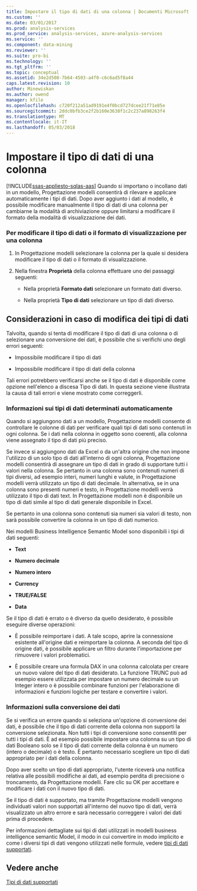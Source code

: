 ```yaml
---
title: Impostare il tipo di dati di una colonna | Documenti Microsoft
ms.custom: ''
ms.date: 03/01/2017
ms.prod: analysis-services
ms.prod_service: analysis-services, azure-analysis-services
ms.service: ''
ms.component: data-mining
ms.reviewer: ''
ms.suite: pro-bi
ms.technology: ''
ms.tgt_pltfrm: ''
ms.topic: conceptual
ms.assetid: 34e2d508-7b64-4503-a4f0-c6c6ad5f8a44
caps.latest.revision: 10
author: Minewiskan
ms.author: owend
manager: kfile
ms.openlocfilehash: c720f212a51ad9191e4f0bcd727dcee21f71e85e
ms.sourcegitcommit: 2ddc0bfb3ce2f2b160e3638f1c2c237a898263f4
ms.translationtype: MT
ms.contentlocale: it-IT
ms.lasthandoff: 05/03/2018
---
```

# <a name="set-the-data-type-of-a-column"></a>Impostare il tipo di dati di una colonna 
[!INCLUDE[ssas-appliesto-sqlas-aas](../../includes/ssas-appliesto-sqlas-aas.md)]
  Quando si importano o incollano dati in un modello, Progettazione modelli consentirà di rilevare e applicare automaticamente i tipi di dati. Dopo aver aggiunto i dati al modello, è possibile modificare manualmente il tipo di dati di una colonna per cambiarne la modalità di archiviazione oppure limitarsi a modificare il formato della modalità di visualizzazione dei dati.  
  
### <a name="to-change-the-data-type-or-display-format-for-a-column"></a>Per modificare il tipo di dati o il formato di visualizzazione per una colonna  
  
1.  In Progettazione modelli selezionare la colonna per la quale si desidera modificare il tipo di dati o il formato di visualizzazione.  
  
2.  Nella finestra **Proprietà** della colonna effettuare uno dei passaggi seguenti:  
  
    -   Nella proprietà **Formato dati** selezionare un formato dati diverso.  
  
    -   Nella proprietà **Tipo di dati** selezionare un tipo di dati diverso.  
  
## <a name="considerations-when-changing-data-types"></a>Considerazioni in caso di modifica dei tipi di dati  
 Talvolta, quando si tenta di modificare il tipo di dati di una colonna o di selezionare una conversione dei dati, è possibile che si verifichi uno degli errori seguenti:  
  
-   Impossibile modificare il tipo di dati  
  
-   Impossibile modificare il tipo di dati della colonna  
  
 Tali errori potrebbero verificarsi anche se il tipo di dati è disponibile come opzione nell'elenco a discesa Tipo di dati. In questa sezione viene illustrata la causa di tali errori e viene mostrato come correggerli.  
  
### <a name="understanding-automatically-determined-data-types"></a>Informazioni sui tipi di dati determinati automaticamente  
 Quando si aggiungono dati a un modello, Progettazione modelli consente di controllare le colonne di dati per verificare quali tipi di dati sono contenuti in ogni colonna. Se i dati nella colonna in oggetto sono coerenti, alla colonna viene assegnato il tipo di dati più preciso.  
  
 Se invece si aggiungono dati da Excel o da un'altra origine che non impone l'utilizzo di un solo tipo di dati all'interno di ogni colonna, Progettazione modelli consentirà di assegnare un tipo di dati in grado di supportare tutti i valori nella colonna. Se pertanto in una colonna sono contenuti numeri di tipi diversi, ad esempio interi, numeri lunghi e valute, in Progettazione modelli verrà utilizzato un tipo di dati decimale. In alternativa, se in una colonna sono presenti numeri e testo, in Progettazione modelli verrà utilizzato il tipo di dati text. In Progettazione modelli non è disponibile un tipo di dati simile al tipo di dati generale disponibile in Excel.  
  
 Se pertanto in una colonna sono contenuti sia numeri sia valori di testo, non sarà possibile convertire la colonna in un tipo di dati numerico.  
  
 Nei modelli Business Intelligence Semantic Model sono disponibili i tipi di dati seguenti:  
  
-   **Text**  
  
-   **Numero decimale**  
  
-   **Numero intero**  
  
-   **Currency**  
  
-   **TRUE/FALSE**  
  
-   **Data**  
  
 Se il tipo di dati è errato o è diverso da quello desiderato, è possibile eseguire diverse operazioni:  
  
-   È possibile reimportare i dati. A tale scopo, aprire la connessione esistente all'origine dati e reimportare la colonna. A seconda del tipo di origine dati, è possibile applicare un filtro durante l'importazione per rimuovere i valori problematici.  
  
-   È possibile creare una formula DAX in una colonna calcolata per creare un nuovo valore del tipo di dati desiderato. La funzione TRUNC può ad esempio essere utilizzata per impostare un numero decimale su un Integer intero o è possibile combinare funzioni per l'elaborazione di informazioni e funzioni logiche per testare e convertire i valori.  
  
### <a name="understanding-data-conversion"></a>Informazioni sulla conversione dei dati  
 Se si verifica un errore quando si seleziona un'opzione di conversione dei dati, è possibile che il tipo di dati corrente della colonna non supporti la conversione selezionata. Non tutti i tipi di conversione sono consentiti per tutti i tipi di dati. È ad esempio possibile impostare una colonna su un tipo di dati Booleano solo se il tipo di dati corrente della colonna è un numero (intero o decimale) o è testo. È pertanto necessario scegliere un tipo di dati appropriato per i dati della colonna.  
  
 Dopo aver scelto un tipo di dati appropriato, l'utente riceverà una notifica relativa alle possibili modifiche ai dati, ad esempio perdita di precisione o troncamento, da Progettazione modelli. Fare clic su OK per accettare e modificare i dati con il nuovo tipo di dati.  
  
 Se il tipo di dati è supportato, ma tramite Progettazione modelli vengono individuati valori non supportati all'interno del nuovo tipo di dati, verrà visualizzato un altro errore e sarà necessario correggere i valori dei dati prima di procedere.  
  
 Per informazioni dettagliate sui tipi di dati utilizzati in modelli business intelligence semantic Model, il modo in cui convertire in modo implicito e come i diversi tipi di dati vengono utilizzati nelle formule, vedere [tipi di dati supportati](../../analysis-services/tabular-models/data-types-supported-ssas-tabular.md).  
  
## <a name="see-also"></a>Vedere anche  
 [Tipi di dati supportati](../../analysis-services/tabular-models/data-types-supported-ssas-tabular.md)  
  
  
